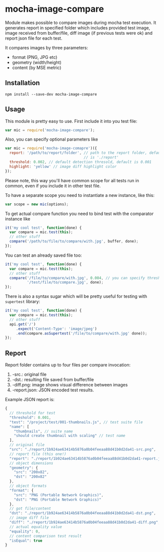 # mocha-image-compare

Module makes possible to compare images during mocha test execution. It
generates report in specified folder which includes provided test image,
image received from buffer/file, diff image (if previous tests were ok)
and report json file for each test.

It compares images by three parameters:

- format (PNG, JPG etc)
- geometry (width/height)
- content (by MSE metric)

## Installation

    npm install --save-dev mocha-image-compare

## Usage

This module is pretty easy to use. First include it into you test file:

```javascript
var mic = require('mocha-image-compare');
```

Also, you can specify optional parameters like

```javascript
var mic = require('mocha-image-comapre')({
  report: '/path/to/report/folder', // path to the report folder, default
                                    // is './report'
  threshold: 0.002, // default detection thresold, default is 0.001
  highlight: 'yellow' // image diff highlight color
});
```

Please note, this way you'll have common scope for all tests run in common,
even if you include it in other test file.

To have a separate scope you need to instantiate a new instance, like this:

```javascript
var scope = new mic(options);
```

To get actual compare function you need to bind test with the comparator
instance like

```javascript
it('my cool test', function(done) {
  var compare = mic.test(this);
  // other stuff
  compare('/path/to/file/to/compare/with.jpg', buffer, done);
});
```

You can test an already saved file too:

```javascript
it('my cool test', function(done) {
  var compare = mic.test(this);
  // other stuff
  compare('/file/to/compare/with.jpg', 0.004, // you can specify threshold too!
          '/test/file/to/compare.jpg', done);
});
```

There is also a syntax sugar which will be pretty useful for testing with
`supertest` library:

```javascript
it('my cool test', function(done) {
  var compare = mic.test(this);
  // other stuff
  api.get('/')
     .expect('Content-Type': 'image/jpeg')
     .end(compare.asSupertest('/file/to/compare/with.jpg' done));
});
```

## Report

Report folder contains up to four files per compare invocation:

1. <sha1-hash>-src.<filetype>: original file
2. <sha1-hash>-dst.<filetype>: resulting file saved from buffer/file
3. <sha1-hash>-diff.png: image shows visual difference between images
4. <sha1-hash>-report.json: JSON encoded test results.

Example JSON report is:

```javascript
{
  // threshold for test
  "threshold": 0.001,
  "test": "/project/test/001-thumbnails.js", // test suite file
  "name": [
    "thumbnails", // suite name
    "should create thumbnail with scaling" // test name
  ],
  // original file
  "src": "./report/1b924ae63414b5876a0b04feeaa88d41b0d2da41-src.png",
  // report file (this one!)
  "report": "./report/1b924ae63414b5876a0b04feeaa88d41b0d2da41-report.json",
  // object dimensions
  "geometry": {
    "src": "200x82",
    "dst": "200x82"
  },
  // object formats
  "format": {
    "src": "PNG (Portable Network Graphics)",
    "dst": "PNG (Portable Network Graphics)"
  },
  // got file/content
  "dst": "./report/1b924ae63414b5876a0b04feeaa88d41b0d2da41-dst.png",
  // image diff file
  "diff": "./report/1b924ae63414b5876a0b04feeaa88d41b0d2da41-diff.png",
  // actual equality value
  "equality": 0,
  // content comparison test result
  "isEqual": true
}
```
